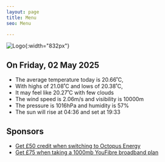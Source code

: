 ```yaml
---
layout: page
title: Menu
seo: Menu

---
```


![Logo](/images/logo.jpg){:width="832px"}

<!-- weather_marker starts -->
## On Friday, 02 May 2025

- The average temperature today is 20.66˚C,
- With highs of 21.08˚C and lows of 20.38˚C,
- It may feel like 20.27˚C with few clouds
- The wind speed is 2.06m/s and visibility is 10000m
- The pressure is 1016hPa and humidity is 57%
- The sun will rise at 04:36 and set at 19:33

<!-- weather_marker ends -->

## Sponsors

- [Get £50 credit when switching to Octopus Energy](https://bit.ly/3oD1nnS)
- [Get £75 when taking a 1000mb YouFibre broadband plan](https://aklam.io/91zWhU?)
